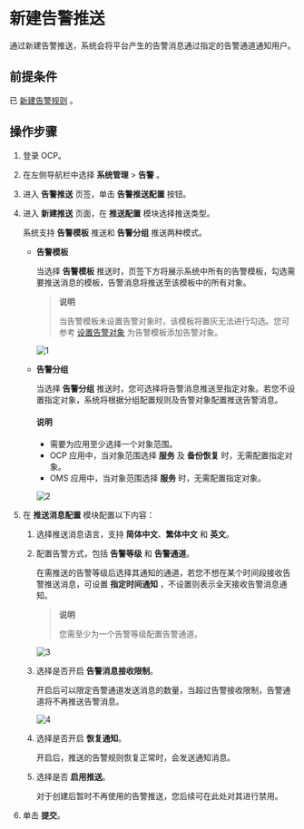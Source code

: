 # 新建告警推送

通过新建告警推送，系统会将平台产生的告警消息通过指定的告警通道通知用户。

## 前提条件

已 [新建告警规则](2.create-an-alarm-roles.md) 。

## 操作步骤

1. 登录 OCP。

2. 在左侧导航栏中选择 **系统管理** \> **告警** 。

3. 进入 **告警推送** 页签，单击 **告警推送配置** 按钮。

4. 进入 **新建推送** 页面，在 **推送配置** 模块选择推送类型。

   系统支持 **告警模板** 推送和 **告警分组** 推送两种模式。

   * **告警模板**

      当选择 **告警模板** 推送时，页签下方将展示系统中所有的告警模板，勾选需要推送消息的模板，告警消息将推送至该模板中的所有对象。

      > **说明**
      >
      > 当告警模板未设置告警对象时，该模板将置灰无法进行勾选。您可参考 [设置告警对象](10.set-alarm-object.md) 为告警模板添加告警对象。

      ![1](https://obbusiness-private.oss-cn-shanghai.aliyuncs.com/doc/img/ocp/401/%E5%91%8A%E8%AD%A6%E6%A8%A1%E6%9D%BF%E6%8E%A8%E9%80%811.png)

   * **告警分组**

      当选择 **告警分组** 推送时，您可选择将告警消息推送至指定对象。若您不设置指定对象，系统将根据分组配置规则及告警对象配置推送告警消息。

      <main id="explain" type='alert'>
      <h4>说明</h4>
      <p><ul><li>需要为应用至少选择一个对象范围。</li><li>OCP 应用中，当对象范围选择 <b>服务</b> 及 <b>备份恢复</b> 时，无需配置指定对象。</li><li>OMS 应用中，当对象范围选择 <b>服务</b> 时，无需配置指定对象。</li></ul></p>
      </main>

      ![2](https://obbusiness-private.oss-cn-shanghai.aliyuncs.com/doc/img/ocp/402-cn/%E5%91%8A%E8%AD%A6%E5%88%86%E7%BB%84.png)

5. 在 **推送消息配置** 模块配置以下内容：

   1. 选择推送消息语言，支持 **简体中文**、**繁体中文** 和 **英文**。

   2. 配置告警方式，包括 **告警等级** 和 **告警通道**。

      在需推送的告警等级后选择其通知的通道，若您不想在某个时间段接收告警推送消息，可设置 **指定时间通知** ，不设置则表示全天接收告警消息通知。

      > **说明**
      >
      > 您需至少为一个告警等级配置告警通道。

      ![3](https://obbusiness-private.oss-cn-shanghai.aliyuncs.com/doc/img/ocp/401/%E6%8E%A8%E9%80%81%E6%B6%88%E6%81%AF%E8%AF%AD%E8%A8%801.png)

   3. 选择是否开启 **告警消息接收限制**。

      开启后可以限定告警通道发送消息的数量，当超过告警接收限制，告警通道将不再推送告警消息。

      ![4](https://obbusiness-private.oss-cn-shanghai.aliyuncs.com/doc/img/ocp/401/%E5%91%8A%E8%AD%A6%E6%B6%88%E6%81%AF%E6%8E%A5%E6%94%B6%E9%99%90%E5%88%B61.png)

   4. 选择是否开启 **恢复通知**。

      开启后，推送的告警规则恢复正常时，会发送通知消息。

   5. 选择是否 **启用推送**。

      对于创建后暂时不再使用的告警推送，您后续可在此处对其进行禁用。

6. 单击 **提交**。
